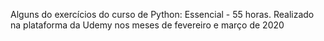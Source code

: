 Alguns do exercícios do curso de Python: Essencial - 55 horas. Realizado na plataforma da Udemy nos meses de fevereiro e março de 2020
